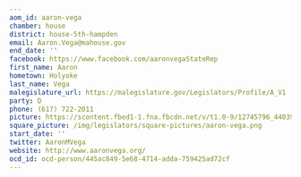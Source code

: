 ```yaml
---
aom_id: aaron-vega
chamber: house
district: house-5th-hampden
email: Aaron.Vega@mahouse.gov
end_date: ''
facebook: https://www.facebook.com/aaronvegaStateRep
first_name: Aaron
hometown: Holyoke
last_name: Vega
malegislature_url: https://malegislature.gov/Legislators/Profile/A_V1
party: D
phone: (617) 722-2011
picture: https://scontent.fbed1-1.fna.fbcdn.net/v/t1.0-9/12745796_440397729418197_985597938124149366_n.jpg?_nc_cat=108&_nc_ht=scontent.fbed1-1.fna&oh=213cd30c70ecf289da9df018f3c38fb9&oe=5C8E10F1
square_picture: /img/legislators/square-pictures/aaron-vega.png
start_date: ''
twitter: AaronMVega
website: http://www.aaronvega.org/
ocd_id: ocd-person/445ac849-5e68-4714-adda-759425ad72cf
---
```

